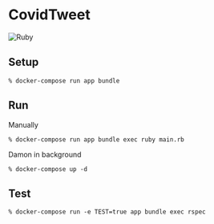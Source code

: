# CovidTweet

![Ruby](https://github.com/matsubo/covid19-daily-tweet/workflows/Ruby/badge.svg)

## Setup

```
% docker-compose run app bundle
```

## Run

Manually
```
% docker-compose run app bundle exec ruby main.rb
```

Damon in background
```
% docker-compose up -d 
```


## Test

```
% docker-compose run -e TEST=true app bundle exec rspec
```

